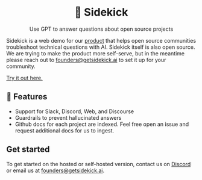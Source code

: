<h1 align="center">
🤖 Sidekick
</h1>

<p align="center">
  <p align="center">Use GPT to answer questions about open source projects</p>
</p>

Sidekick is a web demo for our [product](https://github.com/getbuff/Buff) that helps open source communities troubleshoot technical questions with AI. Sidekick itself is also open source. We are trying to make the product more self-serve, but in the meantime please reach out to founders@getsidekick.ai to set it up for your community.

[Try it out here.](https://sidekick-web.vercel.app/)


## 💎 Features
- Support for Slack, Discord, Web, and Discourse
- Guardrails to prevent hallucinated answers
- Github docs for each project are indexed. Feel free open an issue and request additional docs for us to ingest.


## Get started
To get started on the hosted or self-hosted version, contact us on [Discord](https://discord.gg/dYXkQrkDVt) or email us at founders@getsidekick.ai.
